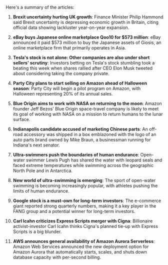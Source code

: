 Here's a summary of the articles:

1. **Brexit uncertainty hurting UK growth**: Finance Minister Philip Hammond said Brexit uncertainty is depressing economic growth in Britain, citing official data showing lackluster year-on-year expansion.

2. **eBay buys Japanese online marketplace Qoo10 for $573 million**: eBay announced it paid $573 million to buy the Japanese assets of Giosis, an online marketplace firm that primarily operates in Asia.

3. **Tesla's stock is not alone: Other companies are also under short sellers' scrutiny**: Investors betting on Tesla's stock stumbling took a beating this week when shares rallied after CEO Elon Musk tweeted about considering taking the company private.

4. **Party City plans to start selling on Amazon ahead of Halloween season**: Party City will begin a pilot program on Amazon, with Halloween representing 20% of its annual sales.

5. **Blue Origin aims to work with NASA on returning to the moon**: Amazon founder Jeff Bezos' Blue Origin space-travel company is likely to meet its goal of working with NASA on a mission to return humans to the lunar surface.

6. **Indianapolis candidate accused of marketing Chinese parts**: An off-road accessory was shipped in a box emblazoned with the logo of an auto parts brand owned by Mike Braun, a businessman running for Indiana's next senator.

7. **Ultra-swimmers push the boundaries of human endurance**: Open-water swimmer Lewis Pugh has shared the water with leopard seals and faced extreme temperatures while swimming across the geographic North Pole and in Antarctica.

8. **New world of ultra-swimming is emerging**: The sport of open-water swimming is becoming increasingly popular, with athletes pushing the limits of human endurance.

9. **Google stock is a must-own for long-term investors**: The e-commerce giant reported strong quarterly numbers, making it a key player in the FANG group and a potential winner for long-term investors.

10. **Carl Icahn criticizes Express Scripts merger with Cigna**: Billionaire activist-investor Carl Icahn thinks Cigna's planned tie-up with Express Scripts is a big blunder.

11. **AWS announces general availability of Amazon Aurora Serverless**: Amazon Web Services announced the new deployment option for Amazon Aurora that automatically starts, scales, and shuts down database capacity with per-second billing.